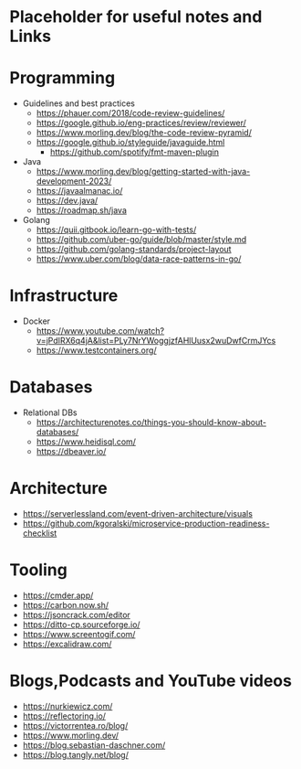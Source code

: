 # Placeholder for useful notes and Links

# Programming 
- Guidelines and best practices
  - https://phauer.com/2018/code-review-guidelines/
  - https://google.github.io/eng-practices/review/reviewer/
  - https://www.morling.dev/blog/the-code-review-pyramid/
  - https://google.github.io/styleguide/javaguide.html
    - https://github.com/spotify/fmt-maven-plugin       
- Java 
  - https://www.morling.dev/blog/getting-started-with-java-development-2023/   
  - https://javaalmanac.io/ 
  - https://dev.java/
  - https://roadmap.sh/java 
- Golang
  - https://quii.gitbook.io/learn-go-with-tests/
  - https://github.com/uber-go/guide/blob/master/style.md
  - https://github.com/golang-standards/project-layout 
  - https://www.uber.com/blog/data-race-patterns-in-go/ 
  
# Infrastructure 
- Docker 
  - https://www.youtube.com/watch?v=jPdIRX6q4jA&list=PLy7NrYWoggjzfAHlUusx2wuDwfCrmJYcs
  - https://www.testcontainers.org/  
  
# Databases
- Relational DBs 
  - https://architecturenotes.co/things-you-should-know-about-databases/
  - https://www.heidisql.com/ 
  - https://dbeaver.io/ 

# Architecture 
 - https://serverlessland.com/event-driven-architecture/visuals
 - https://github.com/kgoralski/microservice-production-readiness-checklist

# Tooling
- https://cmder.app/
- https://carbon.now.sh/ 
- https://jsoncrack.com/editor 
- https://ditto-cp.sourceforge.io/
- https://www.screentogif.com/
- https://excalidraw.com/

# Blogs,Podcasts and YouTube videos  
- https://nurkiewicz.com/ 
- https://reflectoring.io/ 
- https://victorrentea.ro/blog/
- https://www.morling.dev/
- https://blog.sebastian-daschner.com/
- https://blog.tangly.net/blog/ 


